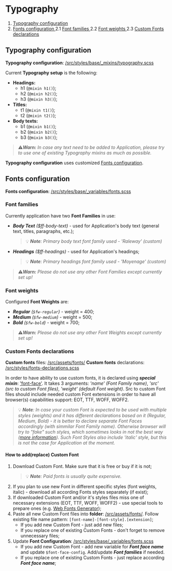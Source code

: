 # Typography
1. [ Typography configuration ](#typography-configuration)
2. [ Fonts configuration ](#fonts-configuration)
    2.1 [ Font families ](#font-families)
    2.2 [ Font weights ](#font-weights)
    2.3 [ Custom Fonts declarations ](#custom-fonts-declarations)

## Typography configuration
**Typography configuration**: [/src/styles/base/_mixins/typography.scss](/src/styles/base/_mixins/typography.scss)

Current **Typography setup** is the following:
- **Headings:**
    - h1 (`@mixin h1()`);
    - h2 (`@mixin h2()`);
    - h3 (`@mixin h3()`);
- **Titles:**
    - t1 (`@mixin t1()`);
    - t2 (`@mixin t2()`);
- **Body texts:**
    - b1 (`@mixin b1()`);
    - b2 (`@mixin b2()`);
    - b3 (`@mixin b3()`);

> ⚠️***Warn:** In case any text need to be added to Application, please try to use one of existing Typography mixins as much as possible.*

**Typography configuration** uses customized [Fonts configuration](#fonts-configuration).

## Fonts configuration
**Fonts configuration**: [/src/styles/base/_variables/fonts.scss](/src/styles/base/_variables/fonts.scss)

### Font families
Currently application have two **Font Families** in use:
- ***Body Text** ($ff-body-text)* - used for Application's body text (general text, titles, paragraphs, etc.);
    > 💡 ***Note**: Primary body text font family used - 'Raleway' (custom)*
- ***Headings** ($ff-headings)* - used for Application's headings;
    > 💡 ***Note**: Primary headings font family used - 'Moyenage' (custom)*


> ⚠️***Warn:** Please do not use any other Font Families except currently set up!*

### Font weights
Configured **Font Weights** are:
- ***Regular** (`$fw-regular`)* - weight = 400;
- ***Medium** (`$fw-medium`)* - weight = 500;
- ***Bold** (`$fw-bold`)* - weight = 700;

> ⚠️***Warn:** Please do not use any other Font Weights except currently set up!*

### Custom Fonts declarations
**Custom fonts** files: [/src/assets/fonts/](/src/assets/fonts/)
**Custom fonts** declarations: [/src/styles/fonts-declarations.scss](/src/styles/fonts-declarations.scss)

In order to have ability to use custom fonts, it is declared using ***special mixin***: ['font-face'](/src/styles/base/_mixins/font-face.scss). It takes 3 arguments: *'name' (Font Family name)*, *'src' (src to custom Font files)*, *'weight' (default Font weight)*. Src to custom Font files should include needed custom Font extensions in order to have all browser(s) capabilities support: EOT, TTF, WOFF, WOFF2.

> 💡 ***Note**: In case your custom Font is expected to be used with multiple styles (weights) and it has different declarations based on it (Regular, Medium, Bold) - it is better to declare separate Font Faces accordingly (with simmilar Font Family name). Otherwise browser will try to "fake" such styles, which sometimes looks in not the best way ([more information](https://css-tricks.com/typography-for-developers/#aa-remember-fonts-come-in-a-variety-of-styles)). Such Font Styles also include 'italic' style, but this is not the case for Application at the moment.*

#### How to add(replace) Custom Font
1. Download Custom Font. Make sure that it is free or buy if it is not;
    > 💡 ***Note**: Paid fonts is usually quite expensive.*
2. If you plan to use new Font in different specific styles (font weights, italic) - download all according Fonts styles separately (if exist);
3. If downloaded Custom Font and/or it's styles files miss one of necessary extensions (EOT, TTF, WOFF, WOFF2) - use special tools to prepare ones (e.g. [Web Fonts Generator](https://transfonter.org/));
4. Paste all new Custom Font files into **folder**: [/src/assets/fonts/](/src/assets/fonts/). Follow existing file name pattern: `[font-name]-[font-style].[extension]`;
    - If you add new Custom Font - just add new files;
    - If you replace one of existing Custom Fonts - don't forget to remove unnecessary files;
5. Update **Font Configuration**: [/src/styles/base/_variables/fonts.scss](/src/styles/base/_variables/fonts.scss)
    - If you add new Custom Font - add new variable for ***Font face name*** and update `$font-face-config`. Add/update ***Font families*** if needed.
    - If you replace one of existing Custom Fonts - just replace according ***Font face name***;
